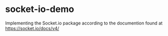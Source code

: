 # socket-io-demo

Implementing the Socket.io package according to the documention found at https://socket.io/docs/v4/
